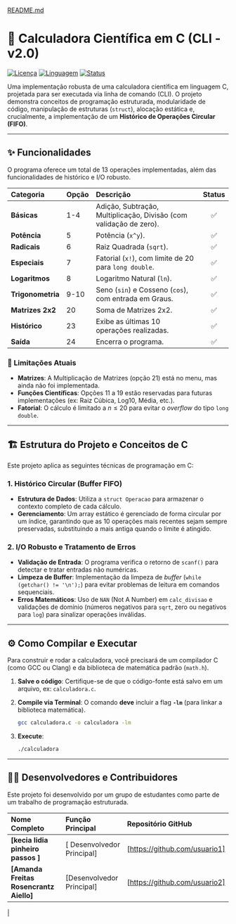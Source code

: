 [README.md](https://github.com/user-attachments/files/23126601/README.md)




# 🚀 Calculadora Científica em C (CLI - v2.0)

[![Licença](https://img.shields.io/badge/License-MIT-blue.svg)](https://opensource.org/licenses/MIT)
[![Linguagem](https://img.shields.io/badge/Linguagem-C-informational.svg)]()
[![Status](https://img.shields.io/badge/Status-Funcional-success.svg)]()

Uma implementação robusta de uma calculadora científica em linguagem C, projetada para ser executada via linha de comando (CLI). O projeto demonstra conceitos de programação estruturada, modularidade de código, manipulação de estruturas (`struct`), alocação estática e, crucialmente, a implementação de um **Histórico de Operações Circular (FIFO)**.

---

## ✨ Funcionalidades

O programa oferece um total de 13 operações implementadas, além das funcionalidades de histórico e I/O robusto.

| Categoria | Opção | Descrição | Status |
| :--- | :--- | :--- | :---: |
| **Básicas** | 1-4 | Adição, Subtração, Multiplicação, Divisão (com validação de zero). | ✅ |
| **Potência** | 5 | Potência (`x^y`). | ✅ |
| **Radicais** | 6 | Raiz Quadrada (`sqrt`). | ✅ |
| **Especiais** | 7 | Fatorial (`x!`), com limite de 20 para `long double`. | ✅ |
| **Logaritmos** | 8 | Logaritmo Natural (`ln`). | ✅ |
| **Trigonometria**| 9-10 | Seno (`sin`) e Cosseno (`cos`), com entrada em Graus. | ✅ |
| **Matrizes 2x2** | 20 | Soma de Matrizes 2x2. | ✅ |
| **Histórico** | 23 | Exibe as últimas 10 operações realizadas. | ✅ |
| **Saída** | 24 | Encerra o programa. | ✅ |

### 🛑 Limitações Atuais

* **Matrizes**: A Multiplicação de Matrizes (opção 21) está no menu, mas ainda não foi implementada.
* **Funções Científicas**: Opções 11 a 19 estão reservadas para futuras implementações (ex: Raiz Cúbica, Log10, Média, etc.).
* **Fatorial**: O cálculo é limitado a $n \le 20$ para evitar o *overflow* do tipo `long double`.

---

## 🏗️ Estrutura do Projeto e Conceitos de C

Este projeto aplica as seguintes técnicas de programação em C:

### 1. Histórico Circular (Buffer FIFO)
* **Estrutura de Dados**: Utiliza a `struct Operacao` para armazenar o contexto completo de cada cálculo.
* **Gerenciamento**: Um array estático é gerenciado de forma circular por um índice, garantindo que as 10 operações mais recentes sejam sempre preservadas, substituindo a mais antiga quando o limite é atingido.

### 2. I/O Robusto e Tratamento de Erros
* **Validação de Entrada**: O programa verifica o retorno de `scanf()` para detectar e tratar entradas não numéricas.
* **Limpeza de Buffer**: Implementação da limpeza de *buffer* (`while (getchar() != '\n');`) para evitar problemas de leitura em comandos sequenciais.
* **Erros Matemáticos**: Uso de `NAN` (Not A Number) em `calc_divisao` e validações de domínio (números negativos para `sqrt`, zero ou negativos para `log`) para sinalizar operações inválidas.

---

## ⚙️ Como Compilar e Executar

Para construir e rodar a calculadora, você precisará de um compilador C (como GCC ou Clang) e da biblioteca de matemática padrão (`math.h`).

1.  **Salve o código**: Certifique-se de que o código-fonte está salvo em um arquivo, ex: `calculadora.c`.

2.  **Compile via Terminal**:
    O comando **deve** incluir a flag **`-lm`** (para linkar a biblioteca matemática).

    ```bash
    gcc calculadora.c -o calculadora -lm
    ```

3.  **Execute**:

    ```bash
    ./calculadora
    ```

---

## 🧑‍💻 Desenvolvedores e Contribuidores

Este projeto foi desenvolvido por um grupo de estudantes como parte de um trabalho de programação estruturada.

| Nome Completo | Função Principal | Repositório GitHub |
| :--- | :--- | :--- |
| **[kecia lidia pinheiro passos ]** | [ Desenvolvedor Principal] | [https://github.com/usuario1] |
| **[Amanda Freitas Rosencrantz Aiello]** | [Desenvolvedor Principal] | [https://github.com/usuario2] |
| 

